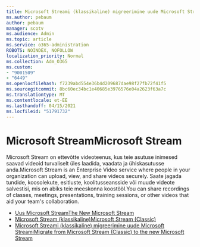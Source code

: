 ```yaml
---
title: Microsoft Streami (klassikaline) migreerimine uude Microsoft Streami
ms.author: pebaum
author: pebaum
manager: scotv
ms.audience: Admin
ms.topic: article
ms.service: o365-administration
ROBOTS: NOINDEX, NOFOLLOW
localization_priority: Normal
ms.collection: Adm_O365
ms.custom:
- "9001509"
- "6449"
ms.openlocfilehash: f7239abd554e36b4d209687dae98f27fb72f41f5
ms.sourcegitcommit: 8bc60ec34bc1e40685e3976576e04a2623f63a7c
ms.translationtype: MT
ms.contentlocale: et-EE
ms.lasthandoff: 04/15/2021
ms.locfileid: "51791732"
---
```

# <a name="microsoft-stream"></a><span data-ttu-id="e5482-102">Microsoft Stream</span><span class="sxs-lookup"><span data-stu-id="e5482-102">Microsoft Stream</span></span>

<span data-ttu-id="e5482-103">Microsoft Stream on ettevõtte videoteenus, kus teie asutuse inimesed saavad videoid turvaliselt üles laadida, vaadata ja ühiskasutusse anda.</span><span class="sxs-lookup"><span data-stu-id="e5482-103">Microsoft Stream is an Enterprise Video service where people in your organization can upload, view, and share videos securely.</span></span> <span data-ttu-id="e5482-104">Saate jagada tundide, koosolekute, esitluste, koolitusseansside või muude videote salvestisi, mis on abiks teie meeskonna koostööl.</span><span class="sxs-lookup"><span data-stu-id="e5482-104">You can share recordings of classes, meetings, presentations, training sessions, or other videos that aid your team's collaboration.</span></span>  

- [<span data-ttu-id="e5482-105">Uus Microsoft Stream</span><span class="sxs-lookup"><span data-stu-id="e5482-105">The New Microsoft Stream</span></span>](https://docs.microsoft.com/stream/new-stream)
- [<span data-ttu-id="e5482-106">Microsoft Stream (klassikaline)</span><span class="sxs-lookup"><span data-stu-id="e5482-106">Microsoft Stream (Classic)</span></span>](https://docs.microsoft.com/stream/overview)
- [<span data-ttu-id="e5482-107">Microsoft Streami (klassikaline) migreerimine uude Microsoft Streami</span><span class="sxs-lookup"><span data-stu-id="e5482-107">Migrate from Microsoft Stream (Classic) to the new Microsoft Stream</span></span>](https://docs.microsoft.com/stream/classic-migration)